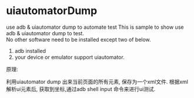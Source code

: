 # uiautomatorDump
use adb &amp; uiautomator dump  to automate test
This is sample to show use adb & uiautomator dump to test.  
No other software need to be installed except two of below.

1. adb installed
2. your device or emulator support uiautomator.  

原理:

利用uiautomator dump 出来当前页面的所有元素, 保存为一个xml文件. 根据xml解析ui元素后, 获取到坐标,通过adb shell input 命令来进行ui测试.

